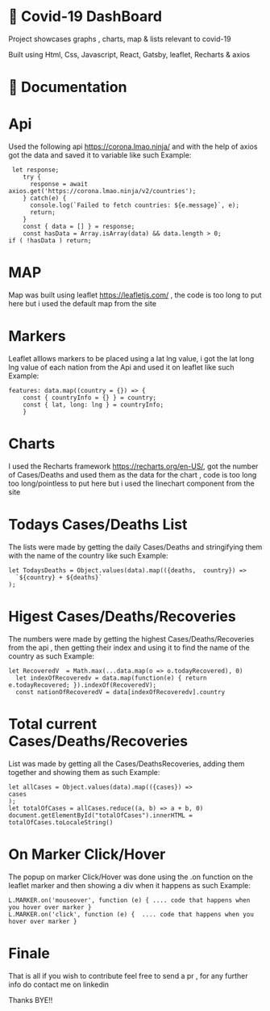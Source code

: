 # 🍃 Covid-19 DashBoard 

Project showcases graphs , charts, map & lists relevant to covid-19 

Built using Html, Css, Javascript, React, Gatsby, leaflet, Recharts & axios


# 🍃 Documentation 

# Api

Used the following api https://corona.lmao.ninja/  and with the help of axios got the data and saved it to variable like such
Example:
```
 let response;
    try {
      response = await axios.get('https://corona.lmao.ninja/v2/countries');
    } catch(e) {
      console.log(`Failed to fetch countries: ${e.message}`, e);
      return;
    }
    const { data = [] } = response;
    const hasData = Array.isArray(data) && data.length > 0;
if ( !hasData ) return;
```
# MAP

Map was built using leaflet https://leafletjs.com/ , the code is too long to put here but i used the default map from the site

# Markers

Leaflet alllows markers to be placed using a lat lng value, i got the lat long lng value of each nation from the Api and used it on leaflet like such 
Example:
```
features: data.map((country = {}) => {
    const { countryInfo = {} } = country;
    const { lat, long: lng } = countryInfo;
    }
```
# Charts 

I used the Recharts framework https://recharts.org/en-US/, got the number of Cases/Deaths and used them as the data for the chart , code is too long too long/pointless to put here but i used the linechart component from the site

# Todays Cases/Deaths List

The lists were made by getting the daily Cases/Deaths and stringifying them with the name of the country like such
Example:
```
let TodaysDeaths = Object.values(data).map(({deaths,  country}) => 
  `${country} + ${deaths}` 
);
```

# Higest  Cases/Deaths/Recoveries

The numbers were made by getting the highest Cases/Deaths/Recoveries from the api , then getting their index and using it to find the name of the country as such 
Example:
```
let RecoveredV  = Math.max(...data.map(o => o.todayRecovered), 0)
  let indexOfRecoveredv = data.map(function(e) { return e.todayRecovered; }).indexOf(RecoveredV);
  const nationOfRecoveredV = data[indexOfRecoveredv].country
```

# Total current Cases/Deaths/Recoveries

List was made by getting all the Cases/DeathsRecoveries, adding them together and showing them as such
Example:
```
let allCases = Object.values(data).map(({cases}) => 
cases
);
let totalOfCases = allCases.reduce((a, b) => a + b, 0)
document.getElementById("totalOfCases").innerHTML = totalOfCases.toLocaleString()
```
# On Marker Click/Hover

The popup on marker Click/Hover was done using the .on  function on  the leaflet marker and then showing a div when it happens as such
Example:
```
L.MARKER.on('mouseover', function (e) { .... code that happens when you hover over marker }
L.MARKER.on('click', function (e) {  .... code that happens when you hover over marker }
```

# Finale

That is all if you wish to contribute feel free to send a pr , for any further info do contact me on linkedin 

Thanks BYE!!
